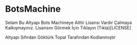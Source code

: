 # BotsMachine
Selam Bu Altyapı Bots Machineye Aittir Lisansı Vardır Çalmaya Kalkışmayınız.
Lisansını Görmek İçin Tıklayın (Tıkla)[LICENSE]

Altyapı Sıfırdan Göktürk Topal Tarafından Kodlanmıştır
